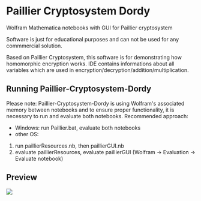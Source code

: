# Paillier Cryptosystem Dordy
 Wolfram Mathematica notebooks with GUI for Paillier cryptosystem

Software is just for educational purposes and can not be used for any commmercial solution.

Based on Paillier Cryptosystem, this software is for demonstrating how homomorphic encryption works. IDE contains informations about all variables which are used in encryption/decryption/addition/multiplication. 

## Running Paillier-Cryptosystem-Dordy
Please note: Paillier-Cryptosystem-Dordy is using Wolfram's associated memory between notebooks and to ensure proper functionality, it is necessary to run and evaluate both notebooks. 
Recommended approach: 
- Windows: run Paillier.bat, evaluate both notebooks
- other OS: 
1. run paillierResources.nb, then paillierGUI.nb 
2. evaluate paillierResources, evaluate paillierGUI (Wolfram -> Evaluation -> Evaluate notebook)

## Preview
<p align="left">
 <img src="https://user-images.githubusercontent.com/68067175/107207519-ae322c00-6a00-11eb-870a-be10fa5dad88.png">
</p>
